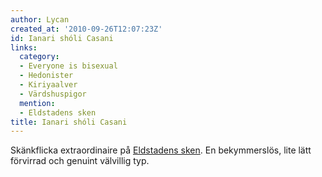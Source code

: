 ```yaml
---
author: Lycan
created_at: '2010-09-26T12:07:23Z'
id: Ianari shóli Casani
links:
  category:
  - Everyone is bisexual
  - Hedonister
  - Kiriyaalver
  - Värdshuspigor
  mention:
  - Eldstadens sken
title: Ianari shóli Casani
---
```


Skänkflicka extraordinaire på [Eldstadens sken]. En bekymmerslös, lite lätt förvirrad och genuint
välvillig typ.

  [Eldstadens sken]: Eldstadens_sken